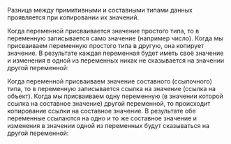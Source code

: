 Разница между примитивными и составными типами данных проявляется при копировании их значений.

Когда переменной присваивается значение простого типа, то в переменную записывается само значение (например число). Когда мы присваиваем переменную простого типа в другую, она копирует значение. В результате каждая переменная будет иметь своё значение и изменения в одной из переменных никак не сказывается на значении другой переменной:


Когда переменной присваиваем значение составного (ссылочного) типа, то в переменную записывается ссылка на значение (ссылка на объект). Когда мы присваиваем одну переменную (в значении которой ссылка на составное значение) другой переменной, то происходит копирование ссылки на составное значение. В результате обе переменные ссылаются на одно и то же составное значение и изменения в значении одной из переменных будут сказываться на другой переменной:
